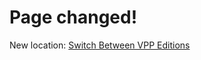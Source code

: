 # Page changed!

New location: [Switch Between VPP Editions](/advanced/switch-between-vpp-editions)

<script>
window.location.replace("/advanced/switch-between-vpp-editions");
</script>
